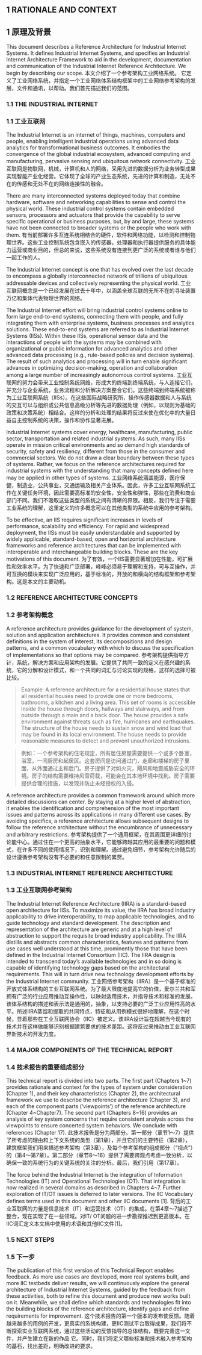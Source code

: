 ## 1 RATIONALE AND CONTEXT
## 1 原理及背景This document describes a Reference Architecture for Industrial Internet Systems.It defines Industrial Internet Systems, and specifies an Industrial Internet Architecture Framework to aid in the development, documentation and communication of the Industrial Internet Reference Architecture. We begin by describing our scope.本文介绍了一个参考架构工业网络系统。
它定义了工业网络系统，并指定一个工业网络体系结构框架中的工业网络参考架构的发展，文件和通讯，以帮助。我们首先描述我们的范围。### 1.1 THE INDUSTRIAL INTERNET
### 1.1 工业互联网The Industrial Internet is an internet of things, machines, computers and people, enabling intelligent industrial operations using advanced data analytics for transformational business outcomes. It embodies the convergence of the global industrial ecosystem, advanced computing and manufacturing, pervasive sensing and ubiquitous network connectivity.工业互联网是物联网，机械，计算机和人的网络，采用先进的数据分析为业务转型成果实现智能产业化经营。它体现了全球的产业生态系统，先进的计算和制造，无处不在的传感和无处不在的网络连接性的融合。
There are many interconnected systems deployed today that combine hardware, software and networking capabilities to sense and control the physical world. These industrial control systems contain embedded sensors, processors and actuators that provide the capability to serve specific operational or business purposes, but, by and large, these systems have not been connected to broader systems or the people who work with them.有当前部署许多互连系统相结合的硬件，软件和网络功能，以检测和控制物理世界。这些工业控制系统包含嵌入的传感器，处理器和执行器提供服务的具体能力运营或商业目的，但总的来说，这些系统没有连接到更广泛的系统或者谁与他们一起工作的人。

The Industrial Internet concept is one that has evolved over the last decade to encompass a globally interconnected network of trillions of ubiquitous addressable devices and collectively representing the physical world.
工业互联网概念是一个已经发展在过去十年中，以涵盖全球互联的无所不在的寻址装置万亿和集体代表物理世界的网络。

The Industrial Internet effort will bring industrial control systems online to form large end-to-end systems, connecting them with people, and fully integrating them with enterprise systems, business processes and analytics solutions. These end-to-end systems are referred to as Industrial Internet Systems (IISs). Within these IISs, operational sensor data and the interactions of people with the systems may be combined with organizational or public information for advanced analytics and other advanced data processing (e.g., rule-based policies and decision systems). The result of such analytics and processing will in turn enable significant advances in optimizing decision-making, operation and collaboration among a large number of increasingly autonomous control systems.
工业互联网的努力会带来工业控制系统网络，形成大的终端到终端系统，与人连接它们，并充分与企业系统，业务流程和分析解决方案整合它们。这些终端到终端系统被称为工业互联网系统（IISs）。在这些国际战略研究所，操作传感器数据和人与系统的交互可以与组织或公共信息高级分析等先进的数据处理（例如，以规则为基础的政策和决策系统）相结合。这样的分析和处理的结果将反过来使在优化中的大量日益自主控制系统的决策，操作和协作显著进展。

Industrial Internet systems cover energy, healthcare, manufacturing, public sector,transportation and related industrial systems. As such, many IISs operate in mission critical environments and so demand high standards of security, safety and resiliency, different from those in the consumer and commercial sectors. We do not draw a clear boundary between these types of systems. Rather, we focus on the reference architectures required for industrial systems with the understanding that many concepts defined here may be applied in other types of systems.工业网络系统涵盖能源，医疗保健，制造业，公共事业，交通运输及相关产业体系。因此，许多工业互联网系统工作在关键任务环境，因此需要高标准的安全性，安全性和弹性，那些在消费和商业部门不同。我们不吸取这些类型的系统之间有清晰的界限。相反，我们专注于需要工业系统的理解，这里定义的许多概念可以在其他类型的系统中应用的参考架构。
To be effective, an IIS requires significant increases in levels of performance, scalability and efficiency. For rapid and widespread deployment, the IISs must be easily understandable and supported by widely applicable, standard-based, open and horizontal architecture frameworks and reference architectures that can be implemented with interoperable and interchangeable building blocks. These are the key motivations of this document.为了有效，一个IIS需要显著增加在性能，可扩展性和效率水平。为了快速和广泛部署，峰峰必须易于理解和支持，可与互操作，并可互换的模块来实现广泛应用的，基于标准的，开放的和横向的结构框架和参考架构。这是本文的主要动机。### 1.2 REFERENCE ARCHITECTURE CONCEPTS### 1.2 参考架构概念
A reference architecture provides guidance for the development of system, solution and application architectures. It provides common and consistent definitions in the system of interest, its decompositions and design patterns, and a common vocabulary with which to discuss the specification of implementations so that options may be compared.参考架构提供指导方针，系统，解决方案和应用架构的发展。它提供了共同一致的定义在感兴趣的系统，它的分解和设计模式，和一个共同的词汇与讨论实现的规格，这样的选择可被比较。
>Example: A reference architecture for a residential house states that all residential houses need to provide one or more bedrooms, bathrooms, a kitchen and a living area. This set of rooms is accessible inside the house through doors, hallways and stairways, and from outside through a main and a back door. The house provides a safe environment against threats such as fire, hurricanes and earthquakes. The structure of the house needs to sustain snow and wind load that may be found in its local environment. The house needs to provide reasonable measures to detect and prevent unauthorized intrusions.

>例如：一个参考架构的住宅规定，所有居住房屋需要提供一个或多个卧室，浴室，一间厨房和起居区。这套房间是访问通过门，走廊和楼梯的房子里面，从外面通过主和后门。房子提供了对如火灾，飓风和地震威胁安全的环境。房子的结构需要维持风雪荷载，可能会在其本地环境中找到。房子需要提供合理的措施，以发现并防止未经授权的入侵。

A reference architecture provides a common framework around which more detailed discussions can center. By staying at a higher level of abstraction, it enables the identification and comprehension of the most important issues and patterns across its applications in many different use cases. By avoiding specifics, a reference architecture allows subsequent designs to follow the reference architecture without the encumbrance of unnecessary and arbitrary restrictions.
参考架构提供了一个通用框架，在其周围更详细的讨论能中心。通过住在一个更高的抽象水平，它能够跨越其应用的最重要的问题和模式，在许多不同的使用情况下，识别和理解。通过避免细节，参考架构允许随后的设计遵循参考架构没有不必要的和任意限制的累赘。
### 1.3 INDUSTRIAL INTERNET REFERENCE ARCHITECTURE
### 1.3 工业互联网参考架构
The Industrial Internet Reference Architecture (IIRA) is a standard-based open architecture for IISs. To maximize its value, the IIRA has broad industry applicability to drive interoperability, to map applicable technologies, and to guide technology and standard development. The description and representation of the architecture are generic and at a high level of abstraction to support the requisite broad industry applicability. The IIRA distills and abstracts common characteristics, features and patterns from use cases well understood at this time, prominently those that have been defined in the Industrial Internet Consortium (IIC). The IIRA design is intended to transcend today’s available technologies and in so doing is capable of identifying technology gaps based on the architectural requirements. This will in turn drive new technology development efforts by the Industrial Internet community.
工业网络参考架构（IIRA）是一个基于标准的开放式体系结构的工业互联网系统。为了最大限度地提高它的价值，爱尔兰共和军拥有广泛的行业应用推动互操作性，以映射适用技术，并指导技术和标准的发展。该体系结构的描述和表示法是通用的，抽象，以支持必要的广泛工业应用性高的水平。所述IIRA蒸馏和提取的共同特点，特征和从用例模式很好地理解，在这个时候，显着那些在工业互联网协会（IIC）被定义。该IIRA设计旨在超越当今现有的技术并在这样做能够识别根据建筑要求的技术差距。这将反过来推动由工业互联网界新技术的开发力度。
### 1.4 MAJOR COMPONENTS OF THE TECHNICAL REPORT
### 1.4 技术报告的重要组成部分
This technical report is divided into two parts. The first part (Chapters 1~7) provides rationale and context for the types of system under consideration (Chapter 1), and their key characteristics (Chapter 2), the architectural framework we use to describe the reference architecture (Chapter 3), and each of the component parts (‘viewpoints’) of the reference architecture (Chapter 4~Chapter7). The second part (Chapters 8~16) provides an analysis of key system concerns that require consistent analysis across the viewpoints to ensure concerted system behaviors. We conclude with references (Chapter 17).
此技术报告是分为两部分。第一部分（章节1〜7）提供了所考虑的理由和上下文系统的类型（第1章），并且它们的主要特征（第2章），建筑框架我们用来描述参考架构（第3章），及每个参考架构的组成部分（“视点”）的（第4〜第7章）。第二部分（章节8〜16）提供了需要跨观点考虑一致分析，以确保一致的系统行为的关键系统的关注的分析。最后，我们引用（第17章）。
The force behind the Industrial Internet is the integration of Information Technologies (IT) and Operational Technologies (OT). That integration is now realized in several domains as described in Chapters 4~7. Further exploration of IT/OT issues is deferred to later versions. The IIC Vocabulary defines terms used in this document and other IIC documents [1].背后的工业互联网的力量是信息技术（IT）和运营技术（OT）的集成。在第4章〜7描述了整合，现在实现了在一些领域。对IT/ OT问题的进一步勘探推迟到更高版本。在IIC词汇定义本文档中使用的术语和其他IIC文件[1]。
### 1.5 NEXT STEPS
### 1.5 下一步
The publication of this first version of this Technical Report enables feedback. As more use cases are developed, more real systems built, and more IIC testbeds deliver results, we will continuously explore the general architecture of Industrial Internet Systems, guided by the feedback from these activities, both to refine this document and produce new works built on it. Meanwhile, we shall define which standards and technologies fit into the building blocks of the reference architecture, identify gaps and define requirements for improvement.
这个技术报告的第一个版本的发布使反馈。随着越来越多的用例的开发，更真实的系统构建，更IIC测试平台取得成果，我们将不断探索实业互联网系统，通过这些活动的反馈指导的总体结构，既要完善这一文件，并产生建立在新的作品 它。同时，我们将定义哪些标准和技术融入参考架构的基石，找出差距，明确改进的要求。